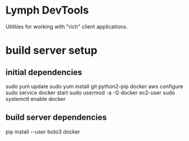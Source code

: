# Lymph DevTools

Utilities for working with "rich" client applications.

# build server setup

## initial dependencies

sudo yum update
sudo yum install git python2-pip docker
aws configure
sudo service docker start
sudo usermod -a -G docker ec2-user
sudo systemctl enable docker

## build server dependencies
pip install --user boto3 docker
